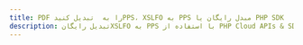 ---title: PDF را به  تبدیل کنیدPPS، XSLFO به PPS مبدل رایگان یا PHP SDKdescription: تبدیل رایگانXSLFO به PPS با استفاده از PHP Cloud APIs & SDK همچنین اسناد PDF را در Cloud ایجاد، ویرایش و رندر کنید.---